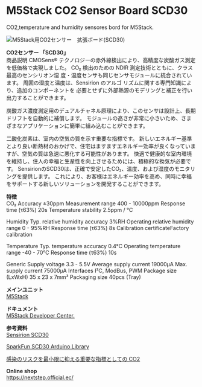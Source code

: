 # M5Stack CO2 Sensor Board SCD30
CO2,temperature and humidity sensores bord for M5Stack.

![M5Stack用CO2センサー　拡張ボード(SCD30)](http://next-step.asia/wp-content/uploads/2022/01/M5stack_scd30_00.fw_-1.png "M5Stack用CO2センサー　拡張ボード SCD30")

**CO2センサー 「SCD30」**  
商品説明
CMOSens® テクノロジーの赤外線検出により、高精度な炭酸ガス測定を低価格で実現しました。
CO₂ 検出のための NDIR 測定技術とともに、クラス最高のセンシリオン湿 度・温度センサも同じセンサモジュールに統合されています。
周囲の湿度と温度は、Sensirion のアルゴ リズムに関する専門知識により、追加のコンポーネントを 必要とせずに外部熱源のモデリングと補正を行い出力することができます。

炭酸ガス濃度測定用のデュアルチャネル原理により、このセンサは設計上、長期ドリフトを自動的に補償します。
モジュールの高さが非常に小さいため、さまざまなアプリケーションに簡単に組み込むことができます。

二酸化炭素は、室内の空気の質を示す重要な指標です。
新しいエネルギー基準とより良い断熱材のおかげで、住宅はますますエネルギー効率が良くなっていますが、空気の質は急速に悪化する可能性があります。
快適で健康的な室内環境を維持し、住人の幸福と生産性を向上させるためには、積極的な換気が必要です。
SensirionのSCD30は、正確で安定したCO₂、温度、および湿度のモニタリングを提供します。
これにより、お客様はエネルギー効率を高め、同時に幸福をサポートする新しいソリューションを開発することができます。

**特徴**  
CO₂
Accuracy ±30ppm
Measurement range 400 - 10000ppm
Response time (τ63%) 20s
Temperature stability 2.5ppm / °C

Humidity
Typ. relative humidity accuracy 3%RH
Operating relative humidity range 0 - 95%RH
Response time (τ63%) 8s
Calibration certificateFactory calibration

Temperature
Typ. temperature accuracy 0.4°C
Operating temperature range -40 - 70°C
Response time (τ63%) 10s

Generic
Supply voltage 3.3 - 5.5V
Average supply current 19000μA
Max. supply current 75000μA
Interfaces I²C, ModBus, PWM
Package size (LxWxH) 35 x 23 x 7mm³
Packaging size 40pcs (Tray)

   
**メインユニット**    
[M5Stack](https://www.m5stack.com/)  
  
**ドキュメント**    
[M5Stack Developer Center.](https://docs.m5stack.com/en/platform)  

**参考資料**  
[Sensirion SCD30](https://sensirion.com/products/catalog/SCD30/)  
  
  
[SparkFun SCD30 Arduino Library](https://www.arduinolibraries.info/libraries/spark-fun-scd30-arduino-library)

[感染のリスクを最小限に抑える重要な指標としての CO2](https://www.sensirion.com/jp/environmental-sensors/indoor-air-quality/correct-ventilation-helps-to-reduce-the-risk-of-virus-transmission/)


**Online shop**  
https://nextstep.official.ec/
